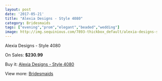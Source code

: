 ```yaml
---
layout: post
date: '2017-05-21'
title: "Alexia Designs - Style 4080"
category: Bridesmaids
tags: ["evening","prom","elegant","beaded","wedding"]
image: http://img.sequinious.com/7893-thickbox_default/alexia-designs-style-4080.jpg
---
```

Alexia Designs - Style 4080

On Sales: **$230.99**
<a href="https://www.sequinious.com/bridesmaids/3229-alexia-designs-style-4080.html"><amp-img layout="responsive" width="600" height="600" src="//img.sequinious.com/7893-thickbox_default/alexia-designs-style-4080.jpg" alt="Alexia Designs - Style 4080 0" /></a>

Buy it: [Alexia Designs - Style 4080](https://www.sequinious.com/bridesmaids/3229-alexia-designs-style-4080.html "Alexia Designs - Style 4080")

View more: [Bridesmaids](https://www.sequinious.com/3-bridesmaids "Bridesmaids")